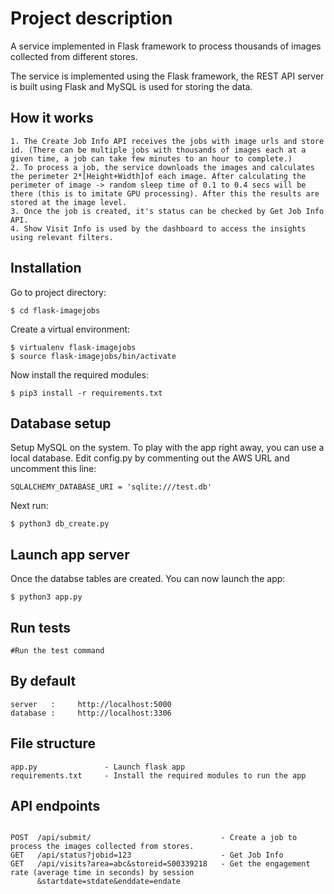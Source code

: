# Project description

A service implemented in Flask framework to process thousands of images collected from different stores.

The service is implemented using the Flask framework, the REST API server is built using Flask and MySQL is used for storing the data.


## How it works

```
1. The Create Job Info API receives the jobs with image urls and store id. (There can be multiple jobs with thousands of images each at a given time, a job can take few minutes to an hour to complete.)
2. To process a job, the service downloads the images and calculates the perimeter 2*[Height+Width]of each image. After calculating the perimeter of image -> random sleep time of 0.1 to 0.4 secs will be there (this is to imitate GPU processing). After this the results are stored at the image level.
3. Once the job is created, it's status can be checked by Get Job Info API.
4. Show Visit Info is used by the dashboard to access the insights using relevant filters.
```


## Installation

Go to project directory:
```
$ cd flask-imagejobs
```

Create a virtual environment:
```
$ virtualenv flask-imagejobs
$ source flask-imagejobs/bin/activate
```

Now install the required modules:
```
$ pip3 install -r requirements.txt
```

## Database setup

Setup MySQL on the system.
To play with the app right away, you can use a local database. Edit config.py by commenting out the AWS URL and uncomment this line:
```
SQLALCHEMY_DATABASE_URI = 'sqlite:///test.db'
```
Next run:
```
$ python3 db_create.py
```

## Launch app server

Once the databse tables are created. You can now launch the app:

```
$ python3 app.py
```


## Run tests

```
#Run the test command
```

## By default

```
server   :     http://localhost:5000
database :     http://localhost:3306
```

## File structure

```
app.py               - Launch flask app 
requirements.txt     - Install the required modules to run the app
```

## API endpoints

```

POST  /api/submit/                             - Create a job to process the images collected from stores.
GET   /api/status?jobid=123                    - Get Job Info
GET   /api/visits?area=abc&storeid=S00339218   - Get the engagement rate (average time in seconds) by session
      &startdate=stdate&enddate=endate        

```


